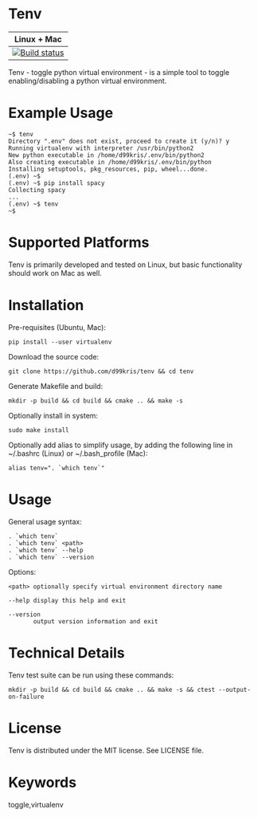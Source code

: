 Tenv
====

| **Linux + Mac** |
|-----------------|
| [![Build status](https://travis-ci.com/d99kris/tenv.svg?branch=master)](https://travis-ci.com/d99kris/tenv) |

Tenv - toggle python virtual environment - is a simple tool to toggle enabling/disabling a python
virtual environment.

Example Usage
=============

    ~$ tenv
    Directory ".env" does not exist, proceed to create it (y/n)? y
    Running virtualenv with interpreter /usr/bin/python2
    New python executable in /home/d99kris/.env/bin/python2
    Also creating executable in /home/d99kris/.env/bin/python
    Installing setuptools, pkg_resources, pip, wheel...done.
    (.env) ~$ 
    (.env) ~$ pip install spacy
    Collecting spacy
    ...
    (.env) ~$ tenv
    ~$ 

Supported Platforms
===================
Tenv is primarily developed and tested on Linux, but basic functionality should work on Mac as well.

Installation
============
Pre-requisites (Ubuntu, Mac):

    pip install --user virtualenv

Download the source code:

    git clone https://github.com/d99kris/tenv && cd tenv

Generate Makefile and build:

    mkdir -p build && cd build && cmake .. && make -s

Optionally install in system:

    sudo make install

Optionally add alias to simplify usage, by adding the following line in ~/.bashrc (Linux)
or ~/.bash_profile (Mac):

    alias tenv=". `which tenv`"

Usage
=====

General usage syntax:

    . `which tenv`
    . `which tenv` <path>
    . `which tenv` --help
    . `which tenv` --version

Options:

    <path> optionally specify virtual environment directory name

    --help display this help and exit

    --version
           output version information and exit

Technical Details
=================
Tenv test suite can be run using these commands:

    mkdir -p build && cd build && cmake .. && make -s && ctest --output-on-failure

License
=======
Tenv is distributed under the MIT license. See LICENSE file.

Keywords
========
toggle,virtualenv

